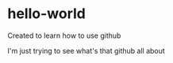 # hello-world
Created to learn how to use github


I'm just  trying to see what's that github all about
